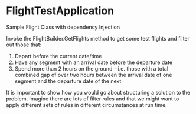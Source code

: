 # FlightTestApplication
Sample Flight Class with dependency Injection

Invoke the FlightBuilder.GetFlights method to get some test flights and filter out those that:
 
1. Depart before the current date/time
2. Have any segment with an arrival date before the departure date
3. Spend more than 2 hours on the ground – i.e. those with a total combined gap of over two hours between the arrival date of one segment and the departure date of the next

It is important to show how you would go about structuring a solution to the problem. Imagine there are lots of filter rules and that we might want to apply different sets of rules in different circumstances at run time. 

